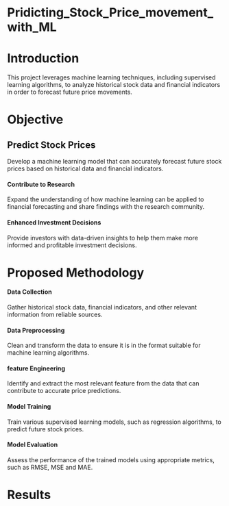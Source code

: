# Pridicting_Stock_Price_movement_with_ML

# Introduction
This project leverages machine learning techniques, including supervised learning algorithms, to analyze historical stock data and financial indicators in order to forecast future price movements.

# Objective 
## Predict Stock Prices
Develop a machine learning model that can accurately forecast future stock prices based on historical data and financial indicators.

#### Contribute to Research
Expand the understanding of how machine learning can be applied to financial forecasting and share findings with the research community.

#### Enhanced Investment Decisions
Provide investors with data-driven insights to help them make more informed and profitable investment decisions.

# Proposed Methodology
#### Data Collection
Gather historical stock data, financial indicators, and other relevant information from reliable sources.

#### Data Preprocessing
Clean and transform the data to ensure it is in the format suitable for machine learning algorithms.

#### feature Engineering
Identify and extract the most relevant feature from the data that can contribute to accurate price predictions.

#### Model Training
Train various supervised learning models, such as regression algorithms, to predict future stock prices.

#### Model Evaluation
Assess the performance of the trained models using appropriate metrics, such as RMSE, MSE and MAE.

# Results
